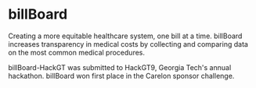 # billBoard
Creating a more equitable healthcare system, one bill at a time. 
billBoard increases transparency in medical costs by collecting and comparing data on the most common medical procedures.

billBoard-HackGT was submitted to HackGT9, Georgia Tech's annual hackathon.  billBoard won first place in the Carelon sponsor challenge.
